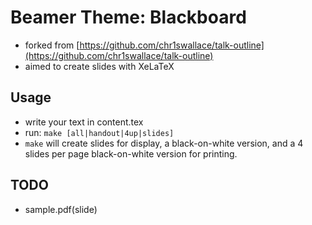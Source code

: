 # Beamer Theme: Blackboard
- forked from [https://github.com/chr1swallace/talk-outline](https://github.com/chr1swallace/talk-outline)
- aimed to create slides with XeLaTeX

## Usage
- write your text in content.tex
- run: `make [all|handout|4up|slides]`
 - `make` will create slides for display, a black-on-white version, and a 4 slides per page black-on-white version for printing.

## TODO
- sample.pdf(slide)
